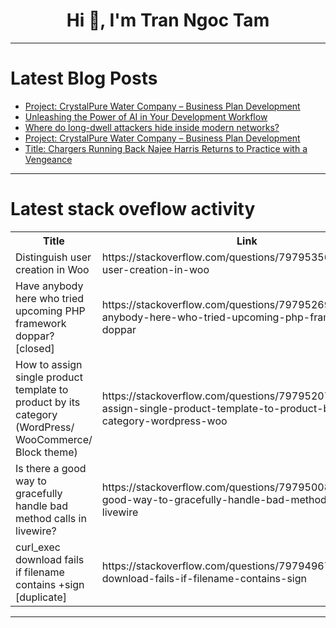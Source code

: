 <h1 align="center">Hi 👋, I'm Tran Ngoc Tam</h1>

---

# Latest Blog Posts 
<!-- BLOG-POST-LIST:START -->
- [Project: CrystalPure Water Company – Business Plan Development](https://dev.to/loveline/project-crystal-pure-water-company-business-plan-development-1157)
- [Unleashing the Power of AI in Your Development Workflow](https://dev.to/mikeover/unleashing-the-power-of-ai-in-your-development-workflow-3n45)
- [Where do long-dwell attackers hide inside modern networks?](https://dev.to/sebos/where-do-long-dwell-attackers-hide-inside-modern-networks-5d5a)
- [Project: CrystalPure Water Company – Business Plan Development](https://dev.to/loveline/project-crystalpure-water-company-business-plan-development-3jla)
- [Title: Chargers Running Back Najee Harris Returns to Practice with a Vengeance](https://dev.to/yagyaraj_sharma_6cd410179/title-chargers-running-back-najee-harris-returns-to-practice-with-a-vengeance-40o)
<!-- BLOG-POST-LIST:END -->

---

# Latest stack oveflow activity
<table>
  <tr><th>Title</th><th>Link</th></tr>
  <!-- STACKOVERFLOW:START --><tr><td>Distinguish user creation in Woo</td><td>https://stackoverflow.com/questions/79795356/distinguish-user-creation-in-woo</td></tr><tr><td>Have anybody here who tried upcoming PHP framework doppar? [closed]</td><td>https://stackoverflow.com/questions/79795269/have-anybody-here-who-tried-upcoming-php-framework-doppar</td></tr><tr><td>How to assign single product template to product by its category &lpar;WordPress/ WooCommerce/ Block theme&rpar;</td><td>https://stackoverflow.com/questions/79795207/how-to-assign-single-product-template-to-product-by-its-category-wordpress-woo</td></tr><tr><td>Is there a good way to gracefully handle bad method calls in livewire?</td><td>https://stackoverflow.com/questions/79795008/is-there-a-good-way-to-gracefully-handle-bad-method-calls-in-livewire</td></tr><tr><td>curl_exec download fails if filename contains +sign [duplicate]</td><td>https://stackoverflow.com/questions/79794967/curl-exec-download-fails-if-filename-contains-sign</td></tr><!-- STACKOVERFLOW:END -->
</table>

---


